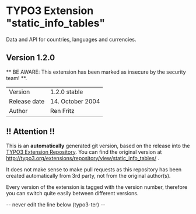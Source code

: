 # TYPO3 Extension "static_info_tables"
Data and API for countries, languages and currencies.

## Version 1.2.0
** BE AWARE: This extension has been marked as insecure by the security team! **.



<table>
	<tr><td>Version</td><td>1.2.0 stable</td></tr>
	<tr><td>Release date</td><td>14. October 2004</td></tr>
	<tr><td>Author</td><td>Ren Fritz</td></tr>
</table>

## !! Attention !!
This is an **automatically** generated git version, based on the release into the [TYPO3 Extension Repository](http://www.typo3.org/extensions/).
You can find the original version at http://typo3.org/extensions/repository/view/static_info_tables/ .

It does not make sense to make pull requests as this repository has been created automatically from 3rd party, not from the original author(s).

Every version of the extension is tagged with the version number, therefore you can switch quite easily between different versions.


-- never edit the line below (typo3-ter) --